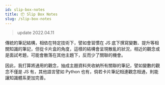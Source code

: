 ```yaml
---
id: slip-box-notes
title: 📦 Slip Box Notes
slug: /slip-box-notes
---
```


> update 2022.04.11

傳統的筆記結構，相依在特定技術下，譬如會習慣在 JS 底下撰寫變數、提升等相關知識的筆記，但從卡片盒的角度，這樣的結構會呈現散亂的狀況，相近的觀念或是面試考題，可能會散落在其他主題下，反而少了關聯的機會。

因此，我打算將通用的觀念，抽成主題資料夾收納所有關聯的筆記，譬如變數的觀念不僅是 JS 有，其他語言譬如 Python 也有，倘若卡片筆記相連觀念相通，則能讓知識體系更加完善。
